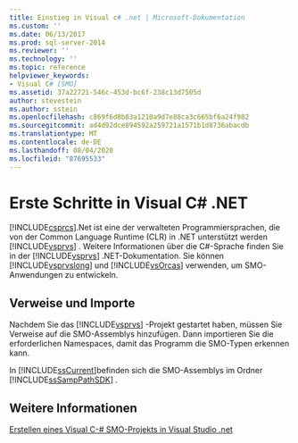 ```yaml
---
title: Einstieg in Visual c# .net | Microsoft-Dokumentation
ms.custom: ''
ms.date: 06/13/2017
ms.prod: sql-server-2014
ms.reviewer: ''
ms.technology: ''
ms.topic: reference
helpviewer_keywords:
- Visual C# [SMO]
ms.assetid: 37a22721-546c-453d-bc6f-238c13d7505d
author: stevestein
ms.author: sstein
ms.openlocfilehash: c869f6d8b83a1210a9d7e88ca3c665bf6a24f982
ms.sourcegitcommit: ad4d92dce894592a259721a1571b1d8736abacdb
ms.translationtype: MT
ms.contentlocale: de-DE
ms.lasthandoff: 08/04/2020
ms.locfileid: "87695533"
---
```

# <a name="getting-started-in-visual-c-net"></a>Erste Schritte in Visual C# .NET
  [!INCLUDE[csprcs](../../includes/csprcs-md.md)].Net ist eine der verwalteten Programmiersprachen, die von der Common Language Runtime (CLR) in .NET unterstützt werden [!INCLUDE[vsprvs](../../includes/vsprvs-md.md)] . Weitere Informationen über die C#-Sprache finden Sie in der [!INCLUDE[vsprvs](../../includes/vsprvs-md.md)] .NET-Dokumentation. Sie können [!INCLUDE[vsprvslong](../../includes/vsprvslong-md.md)] und [!INCLUDE[vsOrcas](../../includes/vsorcas-md.md)] verwenden, um SMO-Anwendungen zu entwickeln.  
  
## <a name="references-and-imports"></a>Verweise und Importe  
 Nachdem Sie das [!INCLUDE[vsprvs](../../includes/vsprvs-md.md)] -Projekt gestartet haben, müssen Sie Verweise auf die SMO-Assemblys hinzufügen. Dann importieren Sie die erforderlichen Namespaces, damit das Programm die SMO-Typen erkennen kann.  
  
 In [!INCLUDE[ssCurrent](../../includes/sscurrent-md.md)]befinden sich die SMO-Assemblys im Ordner [!INCLUDE[ssSampPathSDK](../../includes/sssamppathsdk-md.md)] .  
  
## <a name="see-also"></a>Weitere Informationen  
 [Erstellen eines Visual C-&#35; SMO-Projekts in Visual Studio .net](how-to-create-a-visual-csharp-smo-project-in-visual-studio-net.md)  
  
  
